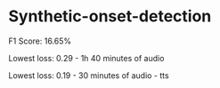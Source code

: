 # Synthetic-onset-detection

F1 Score: 16.65%

Lowest loss: 0.29 - 1h 40 minutes of audio

Lowest loss: 0.19 - 30 minutes of audio - tts